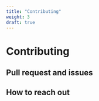 ```yaml
---
title: "Contributing"
weight: 3
draft: true
---
```


# Contributing

## Pull request and issues

## How to reach out
